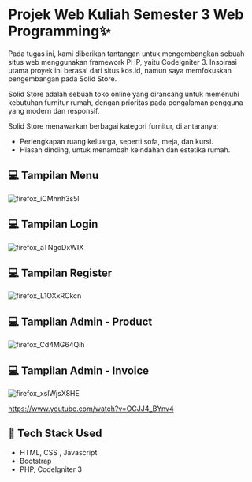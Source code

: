 # Projek Web Kuliah Semester 3 Web Programming✨
Pada tugas ini, kami diberikan tantangan untuk mengembangkan sebuah situs web menggunakan framework PHP, yaitu CodeIgniter 3. Inspirasi utama proyek ini berasal dari situs kos.id, namun saya memfokuskan pengembangan pada Solid Store.

Solid Store adalah sebuah toko online yang dirancang untuk memenuhi kebutuhan furnitur rumah, dengan prioritas pada pengalaman pengguna yang modern dan responsif.

Solid Store menawarkan berbagai kategori furnitur, di antaranya:

- Perlengkapan ruang keluarga, seperti sofa, meja, dan kursi.
- Hiasan dinding, untuk menambah keindahan dan estetika rumah.


## 💻 Tampilan Menu
![firefox_iCMhnh3s5l](https://github.com/user-attachments/assets/ee774384-c8e3-4cad-815b-21ca34ddae14)

## 💻 Tampilan Login
![firefox_aTNgoDxWIX](https://github.com/user-attachments/assets/1f658d1a-5afb-4442-be7c-287d5428ca9b)

## 💻 Tampilan Register
![firefox_L1OXxRCkcn](https://github.com/user-attachments/assets/64e4acc8-851e-410f-821c-c51fe845136b)

## 💻 Tampilan Admin - Product
![firefox_Cd4MG64Qih](https://github.com/user-attachments/assets/edc5e192-20f2-4604-aeef-dade8c842583)

## 💻 Tampilan Admin - Invoice
![firefox_xslWjsX8HE](https://github.com/user-attachments/assets/9fbf6a35-5798-4e58-bed9-c246cbe5e44b)

https://www.youtube.com/watch?v=OCJJ4_BYnv4




## 🚀 Tech Stack Used
- HTML, CSS , Javascript
- Bootstrap
- PHP, CodeIgniter 3

